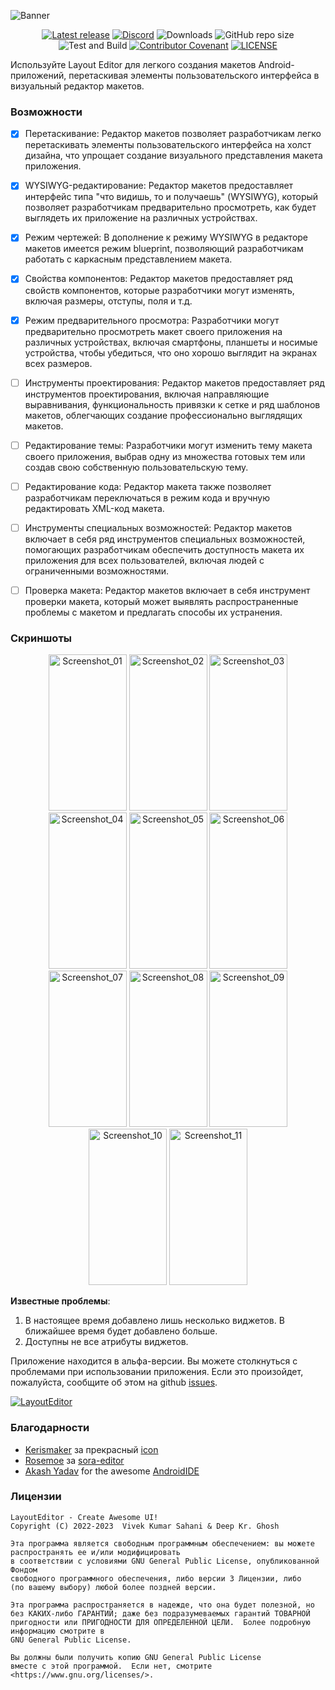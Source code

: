 ![Banner](./app/src/main/res/drawable-v24/app_banner.png "app_banner")

<div align="center">

[![Latest release](https://img.shields.io/github/v/release/itsvks19/LayoutEditor?include_prereleases&label=latest%20release&style=for-the-badge)](https://github.com/itsvks19/LayoutEditor/releases/latest)
[![Discord](https://img.shields.io/discord/1082286665822900224?style=for-the-badge)](https://discord.gg/EdeVQSghMA)
![Downloads](https://img.shields.io/github/downloads/itsvks19/LayoutEditor/total?style=for-the-badge)
![GitHub repo size](https://img.shields.io/github/repo-size/itsvks19/LayoutEditor?style=for-the-badge)
![Test and Build](https://img.shields.io/github/actions/workflow/status/itsvks19/LayoutEditor/test_and_build.yml?label=Test%20and%20Build&style=for-the-badge&logo=github)
[![Contributor Covenant](https://img.shields.io/badge/Contributor%20Covenant-2.1-4baaaa.svg?style=for-the-badge)](https://github.com/itsvks19/LayoutEditor/blob/main/CODE_OF_CONDUCT.md)
[![LICENSE](https://img.shields.io/github/license/itsvks19/LayoutEditor?color=blue&style=for-the-badge)](https://github.com/itsvks19/LayoutEditor/blob/main/LICENSE)
</div>

Используйте Layout Editor для легкого создания макетов Android-приложений, перетаскивая элементы пользовательского интерфейса в визуальный редактор макетов.

### Возможности
- [X] Перетаскивание: Редактор макетов позволяет разработчикам легко перетаскивать элементы пользовательского интерфейса на холст дизайна, что упрощает создание визуального представления макета приложения.
- [X] WYSIWYG-редактирование: Редактор макетов предоставляет интерфейс типа "что видишь, то и получаешь" (WYSIWYG), который позволяет разработчикам предварительно просмотреть, как будет выглядеть их приложение на различных устройствах.
- [X] Режим чертежей: В дополнение к режиму WYSIWYG в редакторе макетов имеется режим blueprint, позволяющий разработчикам работать с каркасным представлением макета.
- [X] Свойства компонентов: Редактор макетов предоставляет ряд свойств компонентов, которые разработчики могут изменять, включая размеры, отступы, поля и т.д.
- [X] Режим предварительного просмотра: Разработчики могут предварительно просмотреть макет своего приложения на различных устройствах, включая смартфоны, планшеты и носимые устройства, чтобы убедиться, что оно хорошо выглядит на экранах всех размеров.

- [ ] Инструменты проектирования: Редактор макетов предоставляет ряд инструментов проектирования, включая направляющие выравнивания, функциональность привязки к сетке и ряд шаблонов макетов, облегчающих создание профессионально выглядящих макетов.

- [ ] Редактирование темы: Разработчики могут изменить тему макета своего приложения, выбрав одну из множества готовых тем или создав свою собственную пользовательскую тему.

- [ ] Редактирование кода: Редактор макета также позволяет разработчикам переключаться в режим кода и вручную редактировать XML-код макета.

- [ ] Инструменты специальных возможностей: Редактор макетов включает в себя ряд инструментов специальных возможностей, помогающих разработчикам обеспечить доступность макета их приложения для всех пользователей, включая людей с ограниченными возможностями.

- [ ] Проверка макета: Редактор макетов включает в себя инструмент проверки макета, который может выявлять распространенные проблемы с макетом и предлагать способы их устранения.

### Скриншоты
<div align="center">

<img width="125" height="250" src="./screenshots/ScreenShot_LayoutEditor_01.jpg" alt="Screenshot_01" title="Screenshot_01">
<img width="125" height="250" src="./screenshots/ScreenShot_LayoutEditor_02.jpg" alt="Screenshot_02" title="Screenshot_02">
<img width="125" height="250" src="./screenshots/ScreenShot_LayoutEditor_03.jpg" alt="Screenshot_03" title="Screenshot_03">
<img width="125" height="250" src="./screenshots/ScreenShot_LayoutEditor_04.jpg" alt="Screenshot_04" title="Screenshot_04">
<img width="125" height="250" src="./screenshots/ScreenShot_LayoutEditor_05.jpg" alt="Screenshot_05" title="Screenshot_05">
<img width="125" height="250" src="./screenshots/ScreenShot_LayoutEditor_06.jpg" alt="Screenshot_06" title="Screenshot_06">
<img width="125" height="250" src="./screenshots/ScreenShot_LayoutEditor_07.jpg" alt="Screenshot_07" title="Screenshot_07">
<img width="125" height="250" src="./screenshots/ScreenShot_LayoutEditor_08.jpg" alt="Screenshot_08" title="Screenshot_08">
<img width="125" height="250" src="./screenshots/ScreenShot_LayoutEditor_09.jpg" alt="Screenshot_09" title="Screenshot_09">
<img width="125" height="250" src="./screenshots/ScreenShot_LayoutEditor_10.jpg" alt="Screenshot_10" title="Screenshot_10">
<img width="125" height="250" src="./screenshots/ScreenShot_LayoutEditor_11.jpg" alt="Screenshot_11" title="Screenshot_11">
</div>

**Известные проблемы**:
1. В настоящее время добавлено лишь несколько виджетов. В ближайшее время будет добавлено больше.
2. Доступны не все атрибуты виджетов.


Приложение находится в альфа-версии.
Вы можете столкнуться с проблемами при использовании приложения. Если это произойдет, пожалуйста, сообщите об этом на github [issues](https://github.com/itsvks19/LayoutEditor/issues).

[![LayoutEditor](https://img.shields.io/badge/Layout-Editor-blue?style=for-the-badge)](https://github.com/itsvks19/LayoutEditor/releases/latest)

### Благодарности
- [Kerismaker](https://www.flaticon.com/authors/kerismaker) за прекрасный [icon](https://www.flaticon.com/free-icon/template_6863985)
- [Rosemoe](https://github.com/Rosemoe) за [sora-editor](https://github.com/Rosemoe/sora-editor)
- [Akash Yadav](https://github.com/itsaky) for the awesome [AndroidIDE](https://github.com/AndroidIDEOfficial/AndroidIDE)

### Лицензии
```
LayoutEditor - Create Awesome UI!
Copyright (C) 2022-2023  Vivek Kumar Sahani & Deep Kr. Ghosh

Эта программа является свободным программным обеспечением: вы можете распространять ее и/или модифицировать
в соответствии с условиями GNU General Public License, опубликованной Фондом
свободного программного обеспечения, либо версии 3 Лицензии, либо
(по вашему выбору) любой более поздней версии.

Эта программа распространяется в надежде, что она будет полезной, но без КАКИХ-либо ГАРАНТИЙ; даже без подразумеваемых гарантий ТОВАРНОЙ пригодности или ПРИГОДНОСТИ ДЛЯ ОПРЕДЕЛЕННОЙ ЦЕЛИ.  Более подробную информацию смотрите в
GNU General Public License.

Вы должны были получить копию GNU General Public License
вместе с этой программой.  Если нет, смотрите <https://www.gnu.org/licenses/>.
```
